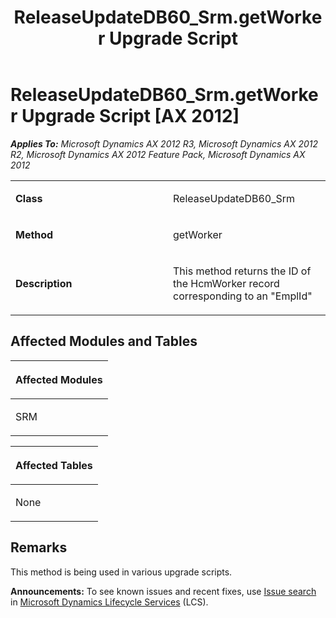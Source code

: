 ﻿---
title: ReleaseUpdateDB60_Srm.getWorker Upgrade Script
TOCTitle: ReleaseUpdateDB60_Srm.getWorker Upgrade Script
ms:assetid: 10e3f38f-f390-694a-ea01-81f8d89d2873
ms:mtpsurl: https://msdn.microsoft.com/en-us/library/JJ735793(v=AX.60)
ms:contentKeyID: 49706703
ms.date: 05/18/2015
mtps_version: v=AX.60
---

# ReleaseUpdateDB60\_Srm.getWorker Upgrade Script [AX 2012]


_**Applies To:** Microsoft Dynamics AX 2012 R3, Microsoft Dynamics AX 2012 R2, Microsoft Dynamics AX 2012 Feature Pack, Microsoft Dynamics AX 2012_

<table>
<colgroup>
<col style="width: 50%" />
<col style="width: 50%" />
</colgroup>
<tbody>
<tr class="odd">
<td><p><strong>Class</strong></p></td>
<td><p>ReleaseUpdateDB60_Srm</p></td>
</tr>
<tr class="even">
<td><p><strong>Method</strong></p></td>
<td><p>getWorker</p></td>
</tr>
<tr class="odd">
<td><p><strong>Description</strong></p></td>
<td><p>This method returns the ID of the HcmWorker record corresponding to an &quot;EmplId&quot;</p></td>
</tr>
</tbody>
</table>


## Affected Modules and Tables

<table>
<colgroup>
<col style="width: 100%" />
</colgroup>
<thead>
<tr class="header">
<th><p>Affected Modules</p></th>
</tr>
</thead>
<tbody>
<tr class="odd">
<td><p>SRM</p></td>
</tr>
</tbody>
</table>


<table>
<colgroup>
<col style="width: 100%" />
</colgroup>
<thead>
<tr class="header">
<th><p>Affected Tables</p></th>
</tr>
</thead>
<tbody>
<tr class="odd">
<td><p>None</p></td>
</tr>
</tbody>
</table>


## Remarks

This method is being used in various upgrade scripts.

  
**Announcements:** To see known issues and recent fixes, use [Issue search](http://go.microsoft.com/fwlink/?linkid=389258) in [Microsoft Dynamics Lifecycle Services](http://go.microsoft.com/fwlink/?linkid=306505) (LCS).

